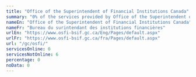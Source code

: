```yaml
---
title: "Office of the Superintendent of Financial Institutions Canada"
summary: "0% of the services provided by Office of the Superintendent of Financial Institutions Canada are available end-to-end online. 0 are available online, and 6 are not available online."
nameEn: "Office of the Superintendent of Financial Institutions Canada"
nameFr: "Bureau du surintendant des institutions financières"
urlEn: "https://www.osfi-bsif.gc.ca/Eng/Pages/default.aspx"
urlFr: "https://www.osfi-bsif.gc.ca/fra/Pages/default.aspx"
url: "/gc/osfi/"
servicesOnline: 0
servicesNotOnline: 6
percentage: 0
noData: 0
---
```

